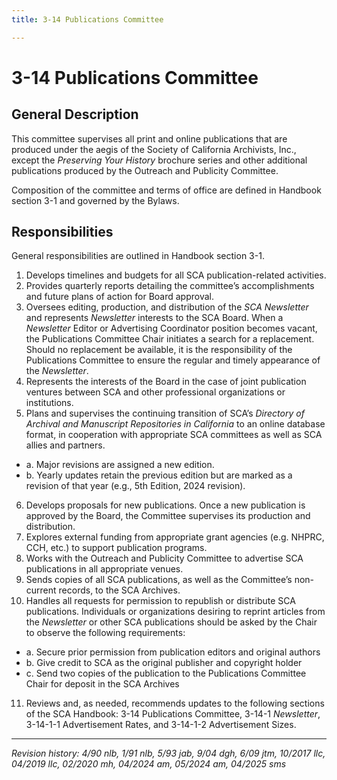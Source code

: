 ```yaml
---
title: 3-14 Publications Committee

---
```


# 3-14 Publications Committee

## General Description

This committee supervises all print and online publications that are produced under the aegis of the Society of California Archivists, Inc., except the _Preserving Your History_ brochure series and other additional publications produced by the Outreach and Publicity Committee.

Composition of the committee and terms of office are defined in Handbook section 3-1 and governed by the Bylaws.

## Responsibilities

General responsibilities are outlined in Handbook section 3-1.

1. Develops timelines and budgets for all SCA publication-related activities.
2. Provides quarterly reports detailing the committee’s accomplishments and future plans of action for Board approval.
3. Oversees editing, production, and distribution of the _SCA Newsletter_ and represents _Newsletter_ interests to the SCA Board. When a _Newsletter_ Editor or Advertising Coordinator position becomes vacant, the Publications Committee Chair initiates a search for a replacement. Should no replacement be available, it is the responsibility of the Publications Committee to ensure the regular and timely appearance of the _Newsletter_.
4. Represents the interests of the Board in the case of joint publication ventures between SCA and other professional organizations or institutions.
5. Plans and supervises the continuing transition of SCA’s _Directory of Archival and Manuscript Repositories in California_ to an online database format, in cooperation with appropriate SCA committees as well as SCA allies and partners.
 - a. Major revisions are assigned a new edition.
 - b. Yearly updates retain the previous edition but are marked as a revision of that year (e.g., 5th Edition, 2024 revision). 
6. Develops proposals for new publications. Once a new publication is approved by the Board, the Committee supervises its production and distribution.
7. Explores external funding from appropriate grant agencies (e.g. NHPRC, CCH, etc.) to support publication programs.
8. Works with the Outreach and Publicity Committee to advertise SCA publications in all appropriate venues.
9. Sends copies of all SCA publications, as well as the Committee’s non-current records, to the SCA Archives.
10.	Handles all requests for permission to republish or distribute SCA publications. Individuals or organizations desiring to reprint articles from the _Newsletter_ or other SCA publications should be asked by the Chair to observe the following requirements:
   - a. Secure prior permission from publication editors and original authors
   - b. Give credit to SCA as the original publisher and copyright holder
   - c. Send two copies of the publication to the Publications Committee Chair for deposit in the SCA Archives
11.	Reviews and, as needed, recommends updates to the following sections of the SCA Handbook: 3-14 Publications Committee, 3-14-1 _Newsletter_, 3-14-1-1 Advertisement Rates, and 3-14-1-2 Advertisement Sizes.

***


_Revision history: 4/90 nlb, 1/91 nlb, 5/93 jab, 9/04 dgh, 6/09 jtm, 10/2017 llc, 04/2019 llc, 02/2020 mh, 04/2024 am, 05/2024 am, 04/2025 sms_
